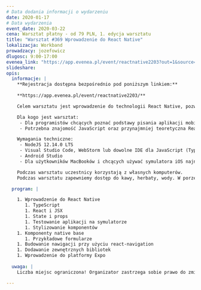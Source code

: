 ```yaml
---
# Data dodania informacji o wydarzeniu
date: 2020-01-17
# Data wydarzenia
event_date: 2020-03-22
cena: Warsztat płatny - od 79 PLN, 1. edycja warsztatu
title: "Warsztat #369 Wprowadzenie do React Native"
lokalizacja: Workband
prowadzacy: jozefowicz
dlugosc: 9:00-17:00
evenea_link: "https://app.evenea.pl/event/reactnative2203?out=1&source=event_iframe"
slideshare:
opis:
  informacje: |
    **Rejestracja dostępna bezpośrednio pod poniższym linkiem:**
    
    **https://app.evenea.pl/event/reactnative2203/**

    Celem warsztatu jest wprowadzenie do technologii React Native, pozwalającej pisać natywne aplikacje dla Androida oraz iOS używając React-a. Podczas warsztatu skupimy się na tym, jak rozpocząć pracę z aplikacjami mobilnymi, używając rozwiązania cross-platform. Zbudujemy proste aplikacje używające komponentów native-base, napiszemy nawigację używając react-navigation oraz będziemy linkować dodatkowe biblioteki. Na koniec zapoznamy się z platformą Expo, która znacznie przyspiesza development aplikacji.

    Dla kogo jest warsztat:
     - Dla programistów chcących poznać podstawy pisania aplikacji mobilnych przy użyciu React Native. 
     - Potrzebna znajomość JavaScript oraz przynajmniej teoretyczna React-a.

    Wymagania techniczne:
     - NodeJS 12.14.0 LTS
     - Visual Studio Code, WebStorm lub dowolne IDE dla JavaScript (TypeScript)
     - Android Studio 
     - Dla użytkowników MacBooków i chcących używać symulatora iOS najnowsza wersja XCode

    Podczas warsztatu uczestnicy korzystają z własnych komputerów.
    Podczas warsztatu zapewniemy dostęp do kawy, herbaty, wody. W porze obiadowej zapewniamy pizzę w wersji mięsnej lub wegatariańskiej.

  program: |

    1. Wprowadzenie do React Native
       1. TypeScript
       1. React i JSX
       1. State i props
       1. Testowanie aplikacji na symulatorze
       1. Stylizowanie komponentów
    1. Komponenty native base
       1. Przykładowe formularze
    1. Budowanie nawigacji przy użyciu react-navigation
    1. Dodawanie zewnętrznych bibliotek
    1. Wprowadzenie do platformy Expo
    
  uwaga: |
    Liczba miejsc ograniczona! Organizator zastrzega sobie prawo do zmiany lokalizacji wydarzenia oraz jego odwołania w przypadku niezgłoszenia się minimalnej liczby uczestników.

---
```

